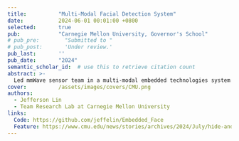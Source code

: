 ```yaml
---
title:          "Multi-Modal Facial Detection System"
date:           2024-06-01 00:01:00 +0800
selected:       true
pub:            "Carnegie Mellon University, Governor's School"
# pub_pre:        "Submitted to "
# pub_post:       'Under review.'
pub_last:       ''
pub_date:       "2024"
semantic_scholar_id:  # use this to retrieve citation count
abstract: >-
  Led mmWave sensor team in a multi-modal embedded technologies system to improve facial detection software with Open Face from 70.3% to 99.2%.
cover:          /assets/images/covers/CMU.png
authors:
  - Jefferson Lin
  - Team Research Lab at Carnegie Mellon University
links:
  Code: https://github.com/jeffelin/Embedded_Face
  Feature: https://www.cmu.edu/news/stories/archives/2024/July/hide-and-seek-governors-school
---
```

